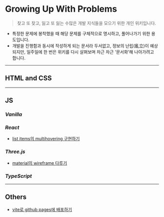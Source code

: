 # Growing Up With Problems

> 찾고 또 찾고, 잃고 또 잃는 수많은 개발 지식들을 모으기 위한 개인 위키입니다.

- 특정한 문제에 봉착했을 때 해당 문제를 구체적으로 명시하고, 풀어나가기 위한 용도입니다.
- 개발을 진행함과 동시에 작성하게 되는 문서라 두서없고, 정보의 난립(亂立)이 예상되지만, 일주일에 한 번은 위키를 다시 살펴보며 차근 차근 '문서화'해 나아가려고 합니다.

---

## HTML and CSS

---

## JS

### _Vanilla_

### _React_

- [list items의 multihovering 구현하기](problems/0005.md)

### _Three.js_

- [material의 wireframe 다루기](problems/0001.md)

### _TypeScript_

---

## Others

- [vite로 github pages에 배포하기](problems/0002.md)
